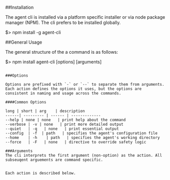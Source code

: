 ##Installation

The agent cli is installed via a platform specific installer or via node package manager (NPM). The cli prefers to be installed globally.


$> npm install -g agent-cli


##General Usage

The general structure of the a command is as follows:


$> npm install agent-cli [options] <action> [arguments]
````

###Options

Options are prefixed with `-` or `--` to separate them from arguments. Each action defines the options it uses, but the options are consistent in naming and usage across the commands.

####Common Options

long | short | arg    | description
------| --------- | ------ | -------------
--help | none | none   | print help about the command
--verbose | -v | none   | print more detailed output
--quiet   | -q   | none   | print essential output
--config  | -f  | path   | specifies the agent's configuration file
--home    | -h    | path   | specifies the agent's working directory
--force   | -F   | none   | directive to override safety logic

###Arguments
The cli interprets the first argument (non-option) as the action. All subseuqent arguements are command specific. 


Each action is described below.
